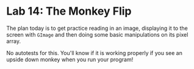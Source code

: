 # Lab 14: The Monkey Flip

The plan today is to get practice reading in an image, displaying it to the screen with `GImage` and then doing some basic manipulations on its pixel array.

No autotests for this. You'll know if it is working properly if you see an upside down monkey when you run your program!
